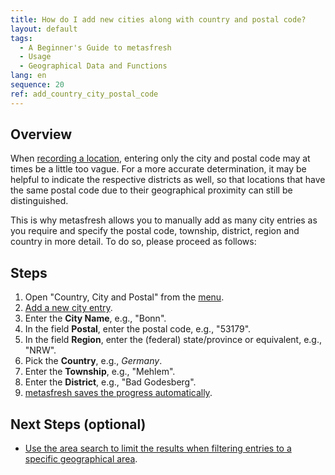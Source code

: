 ```yaml
---
title: How do I add new cities along with country and postal code?
layout: default
tags:
  - A Beginner's Guide to metasfresh
  - Usage
  - Geographical Data and Functions
lang: en
sequence: 20
ref: add_country_city_postal_code
---
```


## Overview
When [recording a location](Add_address_tab), entering only the city and postal code may at times be a little too vague. For a more accurate determination, it may be helpful to indicate the respective districts as well, so that locations that have the same postal code due to their geographical proximity can still be distinguished.

This is why metasfresh allows you to manually add as many city entries as you require and specify the postal code, township, district, region and country in more detail. To do so, please proceed as follows:

## Steps
1. Open "Country, City and Postal" from the [menu](Menu).
1. [Add a new city entry](New_Record_Window).
1. Enter the **City Name**, e.g., "Bonn".
1. In the field **Postal**, enter the postal code, e.g., "53179".
1. In the field **Region**, enter the (federal) state/province or equivalent, e.g., "NRW".
1. Pick the **Country**, e.g., *Germany*.
1. Enter the **Township**, e.g., "Mehlem".
1. Enter the **District**, e.g., "Bad Godesberg".
1. [metasfresh saves the progress automatically](Saveindicator).

## Next Steps (optional)
- [Use the area search to limit the results when filtering entries to a specific geographical area](Area_search_geocoding).
